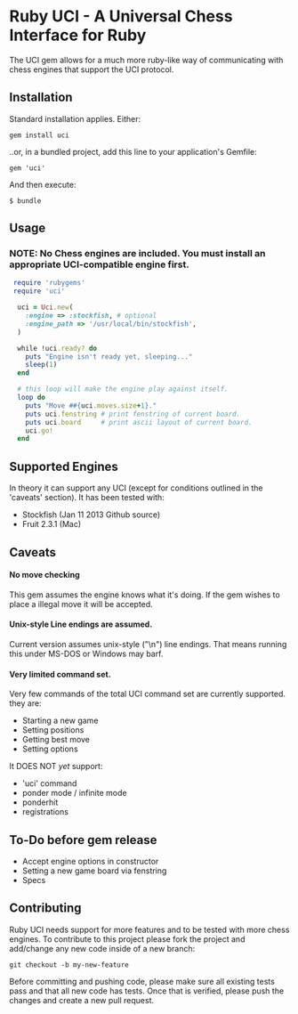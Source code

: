 # Ruby UCI - A Universal Chess Interface for Ruby

The UCI gem allows for a much more ruby-like way of communicating with chess
engines that support the UCI protocol.

## Installation

Standard installation applies.  Either:

    gem install uci

..or, in a bundled project, add this line to your application's Gemfile:

    gem 'uci'

And then execute:

    $ bundle

## Usage

### NOTE: No Chess engines are included. You must install an appropriate UCI-compatible engine first.

```ruby
 require 'rubygems'
 require 'uci'

  uci = Uci.new(
    :engine => :stockfish, # optional
    :engine_path => '/usr/local/bin/stockfish',
  )

  while !uci.ready? do
    puts "Engine isn't ready yet, sleeping..."
    sleep(1)
  end

  # this loop will make the engine play against itself.
  loop do
    puts "Move ##{uci.moves.size+1}."
    puts uci.fenstring # print fenstring of current board.
    puts uci.board     # print ascii layout of current board.
    uci.go!
  end
 ```

## Supported Engines

In theory it can support any UCI (except for conditions outlined in the 'caveats' section).  It has been tested with:

* Stockfish (Jan 11 2013 Github source)
* Fruit 2.3.1 (Mac)

## Caveats

#### No move checking

This gem assumes the engine knows what it's doing. If the gem wishes to place a illegal move it will be accepted.

#### Unix-style Line endings are assumed.

Current version assumes unix-style ("\n") line endings. That means running this under MS-DOS or Windows may barf.

#### Very limited command set.

Very few commands of the total UCI command set are currently supported. they are:

* Starting a new game
* Setting positions
* Getting best move
* Setting options

It DOES NOT _yet_ support:

* 'uci' command
* ponder mode / infinite mode
* ponderhit
* registrations

## To-Do before gem release

* Accept engine options in constructor
* Setting a new game board via fenstring
* Specs

## Contributing

Ruby UCI needs support for more features and to be tested with more chess
engines.  To contribute to this project please fork the project and add/change
any new code inside of a new branch:

    git checkout -b my-new-feature

Before committing and pushing code, please make sure all existing tests pass
and that all new code has tests. Once that is verified, please push the changes
and create a new pull request.
